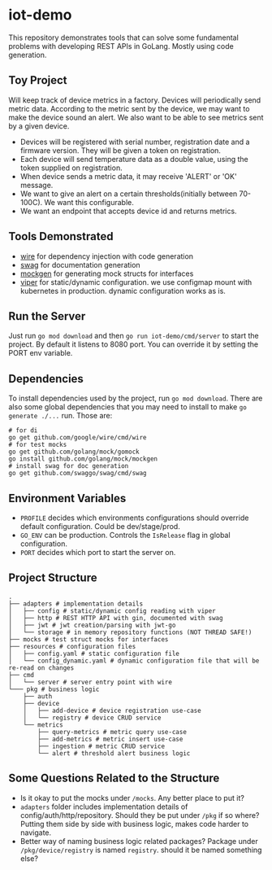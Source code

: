 # iot-demo
This repository demonstrates tools that can solve some fundamental problems with developing REST APIs in GoLang. Mostly using code generation.

## Toy Project
Will keep track of device metrics in a factory. Devices will periodically send metric data. According to the metric sent by the device, we may want to make the device sound an alert. We also want to be able to see metrics sent by a given device.

- Devices will be registered with serial number, registration date and a firmware version. They will be given a token on registration.
- Each device will send temperature data as a double value, using the token supplied on registration.
- When device sends a metric data, it may receive 'ALERT' or  'OK' message.
- We want to give an alert on a certain thresholds(initially between 70-100C). We want this configurable.
- We want an endpoint that accepts device id and returns metrics.

## Tools Demonstrated
- [wire](https://github.com/google/wire) for dependency injection with code generation
- [swag](https://github.com/swaggo/swag) for documentation generation
- [mockgen](https://github.com/golang/mock) for generating mock structs for interfaces 
- [viper](https://github.com/spf13/viper) for static/dynamic configuration. we use configmap mount with kubernetes in production. dynamic configuration works as is.


## Run the Server
Just run `go mod download` and then `go run iot-demo/cmd/server` to start the project. By default it listens to 8080 port. You can override it by setting the PORT env variable.

## Dependencies
To install dependencies used by the project, run `go mod download`. There are also some global dependencies that you may need to install to make `go generate ./...` run. Those are:

```
# for di
go get github.com/google/wire/cmd/wire
# for test mocks
go get github.com/golang/mock/gomock
go install github.com/golang/mock/mockgen
# install swag for doc generation
go get github.com/swaggo/swag/cmd/swag
```

## Environment Variables
- `PROFILE` decides which environments configurations should override default configuration. Could be dev/stage/prod.
- `GO_ENV` can be production. Controls the `IsRelease` flag in global configuration.
- `PORT` decides which port to start the server on.

## Project Structure
```
.
├── adapters # implementation details
│   ├── config # static/dynamic config reading with viper
│   ├── http # REST HTTP API with gin, documented with swag
│   ├── jwt # jwt creation/parsing with jwt-go
│   └── storage # in memory repository functions (NOT THREAD SAFE!)
├── mocks # test struct mocks for interfaces
├── resources # configuration files
│   ├── config.yaml # static configuration file
│   └── config_dynamic.yaml # dynamic configuration file that will be re-read on changes
├── cmd
│   └── server # server entry point with wire
└─── pkg # business logic
    ├── auth
    ├── device
    │   ├── add-device # device registration use-case
    │   └── registry # device CRUD service
    └── metrics
        ├── query-metrics # metric query use-case
        ├── add-metrics # metric insert use-case
        ├── ingestion # metric CRUD service
        └── alert # threshold alert business logic

```

## Some Questions Related to the Structure
- Is it okay to put the mocks under `/mocks`. Any better place to put it?
- `adapters` folder includes implementation details of config/auth/http/repository. Should they be put under `/pkg` if so where? Putting them side by side with business logic, makes code harder to navigate.
- Better way of naming business logic related packages? Package under `/pkg/device/registry` is named `registry`. should it be named something else?

